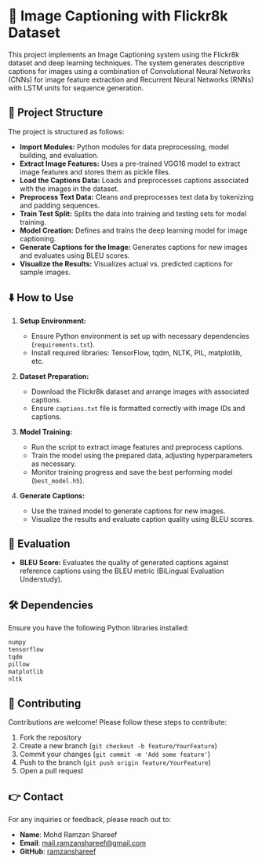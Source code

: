 # 📢 Image Captioning with Flickr8k Dataset

This project implements an Image Captioning system using the Flickr8k dataset and deep learning techniques. The system generates descriptive captions for images using a combination of Convolutional Neural Networks (CNNs) for image feature extraction and Recurrent Neural Networks (RNNs) with LSTM units for sequence generation.

## 🚀 Project Structure

The project is structured as follows:

- **Import Modules:** Python modules for data preprocessing, model building, and evaluation.
- **Extract Image Features:** Uses a pre-trained VGG16 model to extract image features and stores them as pickle files.
- **Load the Captions Data:** Loads and preprocesses captions associated with the images in the dataset.
- **Preprocess Text Data:** Cleans and preprocesses text data by tokenizing and padding sequences.
- **Train Test Split:** Splits the data into training and testing sets for model training.
- **Model Creation:** Defines and trains the deep learning model for image captioning.
- **Generate Captions for the Image:** Generates captions for new images and evaluates using BLEU scores.
- **Visualize the Results:** Visualizes actual vs. predicted captions for sample images.

## ⬇️ How to Use

1. **Setup Environment:**
   - Ensure Python environment is set up with necessary dependencies (`requirements.txt`).
   - Install required libraries: TensorFlow, tqdm, NLTK, PIL, matplotlib, etc.

2. **Dataset Preparation:**
   - Download the Flickr8k dataset and arrange images with associated captions.
   - Ensure `captions.txt` file is formatted correctly with image IDs and captions.

3. **Model Training:**
   - Run the script to extract image features and preprocess captions.
   - Train the model using the prepared data, adjusting hyperparameters as necessary.
   - Monitor training progress and save the best performing model (`best_model.h5`).

4. **Generate Captions:**
   - Use the trained model to generate captions for new images.
   - Visualize the results and evaluate caption quality using BLEU scores.

## 🎯 Evaluation

- **BLEU Score:** Evaluates the quality of generated captions against reference captions using the BLEU metric (BiLingual Evaluation Understudy).

## 🛠️ Dependencies

Ensure you have the following Python libraries installed:

```python
numpy
tensorflow
tqdm
pillow
matplotlib
nltk
```

## 🤝 Contributing

Contributions are welcome! Please follow these steps to contribute:

1. Fork the repository
2. Create a new branch (`git checkout -b feature/YourFeature`)
3. Commit your changes (`git commit -m 'Add some feature'`)
4. Push to the branch (`git push origin feature/YourFeature`)
5. Open a pull request

## 👉 Contact

For any inquiries or feedback, please reach out to:
- **Name**: Mohd Ramzan Shareef
- **Email**: mail.ramzanshareef@gmail.com
- **GitHub**: [ramzanshareef](https://github.com/ramzanshareef)
